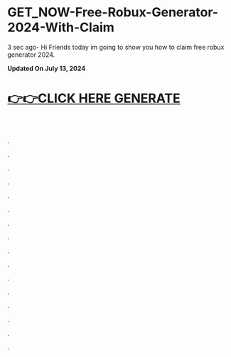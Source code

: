 # GET_NOW-Free-Robux-Generator-2024-With-Claim

<p dir="auto">3&nbsp;sec ago- Hi Friends today im going to show you how to claim free robux generator 2024.</p>
<p dir="auto"><strong>Updated On July 13, 2024</strong></p>
<h1 dir="auto"><a href="https://t.co/8aqIb89W3S">👉👉CLICK&nbsp;HERE GENERATE</a></h1>
<h3 dir="auto">&nbsp;</h3>
<p>.</p>
<p>.</p>
<p>.</p>
<p>.</p>
<p>.</p>
<p>.</p>
<p>.</p>
<p>.</p>
<p>.</p>
<p>.</p>
<p>.</p>
<p>.</p>
<p>.</p>
<p>.</p>
<p>.</p>
<p>.</p>
<p>&nbsp;</p>
